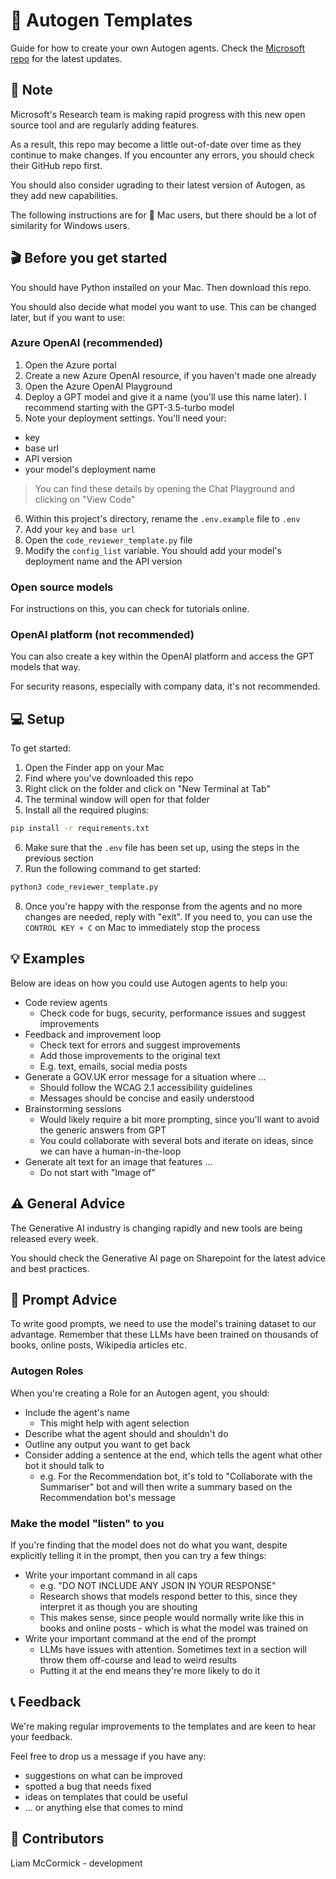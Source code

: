 # 🔮 Autogen Templates
Guide for how to create your own Autogen agents. Check the [Microsoft repo](https://github.com/microsoft/autogen/tree/main) for the latest updates.


## 📝 Note

Microsoft's Research team is making rapid progress with this new open source tool and are regularly adding features.

As a result, this repo may become a little out-of-date over time as they continue to make changes. If you encounter any errors, you should check their GitHub repo first.

You should also consider ugrading to their latest version of Autogen, as they add new capabilities.

The following instructions are for 🍎 Mac users, but there should be a lot of similarity for Windows users.



## 🎬 Before you get started

You should have Python installed on your Mac. Then download this repo.

You should also decide what model you want to use. This can be changed later, but if you want to use:


### Azure OpenAI (recommended)
1. Open the Azure portal
2. Create a new Azure OpenAI resource, if you haven't made one already
3. Open the Azure OpenAI Playground
4. Deploy a GPT model and give it a name (you'll use this name later). I recommend starting with the GPT-3.5-turbo model
5. Note your deployment settings. You'll need your:
- key
- base url 
- API version
- your model's deployment name
> You can find these details by opening the Chat Playground and clicking on "View Code"
6. Within this project's directory, rename the `.env.example` file to `.env`
7. Add your `key` and `base url`
8. Open the `code_reviewer_template.py` file
9. Modify the `config_list` variable. You should add your model's deployment name and the API version


### Open source models
For instructions on this, you can check for tutorials online.


### OpenAI platform (not recommended)

You can also create a key within the OpenAI platform and access the GPT models that way.

For security reasons, especially with company data, it's not recommended.



## 💻 Setup

To get started:
1. Open the Finder app on your Mac
2. Find where you've downloaded this repo
3. Right click on the folder and click on "New Terminal at Tab"
4. The terminal window will open for that folder
5. Install all the required plugins:
```bash
pip install -r requirements.txt
```
6. Make sure that the `.env` file has been set up, using the steps in the previous section
7. Run the following command to get started:
```bash
python3 code_reviewer_template.py
```
8. Once you're happy with the response from the agents and no more changes are needed, reply with "exit". If you need to, you can use the `CONTROL KEY + C` on Mac to immediately stop the process



## 💡 Examples

Below are ideas on how you could use Autogen agents to help you:

- Code review agents
    - Check code for bugs, security, performance issues and suggest improvements
- Feedback and improvement loop
    - Check text for errors and suggest improvements
    - Add those improvements to the original text
    - E.g. text, emails, social media posts
- Generate a GOV.UK error message for a situation where ...
    - Should follow the WCAG 2.1 accessibility guidelines
    - Messages should be concise and easily understood
- Brainstorming sessions
    - Would likely require a bit more prompting, since you'll want to avoid the generic answers from GPT
    - You could collaborate with several bots and iterate on ideas, since we can have a human-in-the-loop
- Generate alt text for an image that features ...
    - Do not start with "Image of"



## ⚠️ General Advice

The Generative AI industry is changing rapidly and new tools are being released every week. 

You should check the Generative AI page on Sharepoint for the latest advice and best practices.



## 💬 Prompt Advice

To write good prompts, we need to use the model's training dataset to our advantage. Remember that these LLMs have been trained on thousands of books, online posts, Wikipedia articles etc.

### Autogen Roles
When you're creating a Role for an Autogen agent, you should:
- Include the agent's name
    - This might help with agent selection
- Describe what the agent should and shouldn't do
- Outline any output you want to get back
- Consider adding a sentence at the end, which tells the agent what other bot it should talk to
    - e.g. For the Recommendation bot, it's told to "Collaborate with the Summariser" bot and will then write a summary based on the Recommendation bot's message

### Make the model "listen" to you

If you're finding that the model does not do what you want, despite explicitly telling it in the prompt, then you can try a few things:
- Write your important command in all caps
    - e.g. "DO NOT INCLUDE ANY JSON IN YOUR RESPONSE"
    - Research shows that models respond better to this, since they interpret it as though you are shouting
    - This makes sense, since people would normally write like this in books and online posts - which is what the model was trained on
- Write your important command at the end of the prompt
    - LLMs have issues with attention. Sometimes text in a section will throw them off-course and lead to weird results
    - Putting it at the end means they're more likely to do it



## 📞 Feedback

We're making regular improvements to the templates and are keen to hear your feedback.

Feel free to drop us a message if you have any:
- suggestions on what can be improved
- spotted a bug that needs fixed
- ideas on templates that could be useful
- ... or anything else that comes to mind



## 🔨 Contributors
Liam McCormick - development